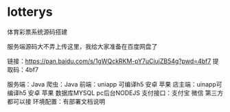 # lotterys
体育彩票系统源码搭建


服务端源码大不弄上传这里，我给大家准备在百度网盘了

链接：https://pan.baidu.com/s/1gWQckRKM-pY7uCiujZB54g?pwd=4bf7 
提取码：4bf7


服务端：Java
爬虫：Java
前端：uniapp 可编译h5 安卓 苹果
店主端：uinapp可编译h5 安卓 苹果
数据库MYSQL
pc后台NODEJS
支付接口：支付宝 微信 第三方都可以接
环境配置：有部署文档说明

